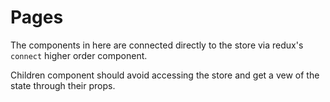 Pages
=====

The components in here are connected directly to the store via redux's `connect` higher order component.

Children component should avoid accessing the store and get a vew of the state through their props.
